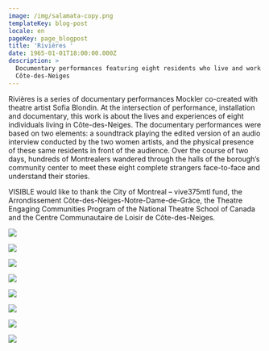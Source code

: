 ```yaml
---
image: /img/salamata-copy.png
templateKey: blog-post
locale: en
pageKey: page_blogpost
title: 'Rivières '
date: 1965-01-01T18:00:00.000Z
description: >
  Documentary performances featuring eight residents who live and work in
  Côte-des-Neiges
---
```

Rivières is a series of documentary performances Mockler co-created with theatre artist Sofia Blondin. At the intersection of performance, installation and documentary, this work is about the lives and experiences of eight individuals living in Côte-des-Neiges. The documentary performances were based on two elements: a soundtrack playing the edited version of an audio interview conducted by the two women artists, and the physical presence of these same residents in front of the audience. Over the course of two days, hundreds of Montrealers wandered through the halls of the borough’s community center to meet these eight complete strangers face-to-face and understand their stories. 

VISIBLE would like to thank the City of Montreal – vive375mtl fund, the Arrondissement Côte-des-Neiges-Notre-Dame-de-Grâce, the Theatre Engaging Communities Program of the National Theatre School of Canada and the Centre Communautaire de Loisir de Côte-des-Neiges.

![](/img/mado.png)

![](/img/eunice-copy.jpg)

![](/img/marc-copy.jpg)

![](/img/past_work_rivières._02.jpeg)

![](/img/jun.jpg)

![](/img/wasen-copy.png)

![](/img/madeleine-copy.png)

![](/img/audience_rivières.png)
